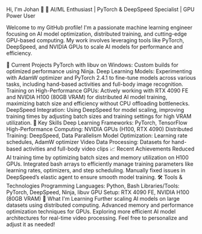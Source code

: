 Hi, I'm Johan 👋
🚀 AI/ML Enthusiast | PyTorch & DeepSpeed Specialist | GPU Power User

Welcome to my GitHub profile! I'm a passionate machine learning engineer focusing on AI model optimization, distributed training, and cutting-edge GPU-based computing. My work involves leveraging tools like PyTorch, DeepSpeed, and NVIDIA GPUs to scale AI models for performance and efficiency.

🔧 Current Projects
PyTorch with libuv on Windows: Custom builds for optimized performance using Ninja.
Deep Learning Models: Experimenting with AdamW optimizer and PyTorch 2.4.1 to fine-tune models across various tasks, including hand-based activities and full-body image recognition.
Training on High-Performance GPUs: Actively working with RTX 4090 FE and NVIDIA H100 (80GB VRAM) for distributed AI model training, maximizing batch size and efficiency without CPU offloading bottlenecks.
DeepSpeed Integration: Using DeepSpeed for model scaling, improving training times by adjusting batch sizes and training settings for high VRAM utilization.
🧠 Key Skills
Deep Learning Frameworks: PyTorch, TensorFlow
High-Performance Computing: NVIDIA GPUs (H100, RTX 4090)
Distributed Training: DeepSpeed, Data Parallelism
Model Optimization: Learning rate schedules, AdamW optimizer
Video Data Processing: Datasets for hand-based activities and full-body video clips
📈 Recent Achievements
Reduced AI training time by optimizing batch sizes and memory utilization on H100 GPUs.
Integrated bash arrays to efficiently manage training parameters like learning rates, optimizers, and step scheduling.
Manually fixed issues in DeepSpeed’s elastic agent to ensure smooth model training.
🛠 Tools & Technologies
Programming Languages: Python, Bash
Libraries/Tools: PyTorch, DeepSpeed, Ninja, libuv
GPU Setup: RTX 4090 FE, NVIDIA H100 (80GB VRAM)
🌱 What I'm Learning
Further scaling AI models on large datasets using distributed computing.
Advanced memory and performance optimization techniques for GPUs.
Exploring more efficient AI model architectures for real-time video processing.
Feel free to personalize and adjust it as needed!
